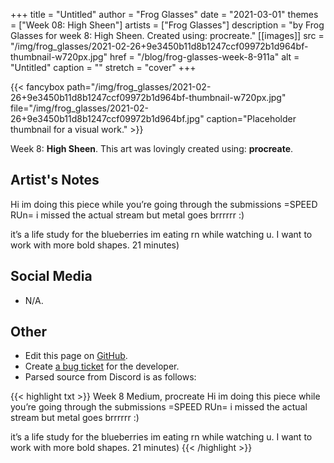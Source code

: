 +++
title =       "Untitled"
author =      "Frog Glasses"
date =        "2021-03-01"
themes =      ["Week 08: High Sheen"]
artists =     ["Frog Glasses"]
description = "by Frog Glasses for week 8: High Sheen. Created using: procreate."
[[images]]
      src = "/img/frog_glasses/2021-02-26+9e3450b11d8b1247ccf09972b1d964bf-thumbnail-w720px.jpg"
      href = "/blog/frog-glasses-week-8-911a"
      alt = "Untitled"
      caption = ""
      stretch = "cover"
+++


{{< fancybox path="/img/frog_glasses/2021-02-26+9e3450b11d8b1247ccf09972b1d964bf-thumbnail-w720px.jpg" file="/img/frog_glasses/2021-02-26+9e3450b11d8b1247ccf09972b1d964bf.jpg" caption="Placeholder thumbnail for a visual work." >}}


Week 8: **High Sheen**. This art was lovingly created using: **procreate**.

## Artist's Notes

Hi im doing this piece while you’re going through the submissions =SPEED RUn= i missed the actual stream but metal goes brrrrrr :) 

it’s  a life study for the blueberries im eating rn while watching u. I want to work with more bold shapes. 21 minutes)

## Social Media

- N/A.

## Other

- Edit this page on [GitHub](https://github.com/teaminkling/web-refresh/edit/main/content/blog/frog-glasses-week-8-911a.md).
- Create [a bug ticket](https://github.com/teaminkling/web-refresh/issues/new?assignees=&labels=bug&template=problem-report.md&title=) for the developer.
- Parsed source from Discord is as follows:

{{< highlight txt >}}
Week 8
Medium, procreate 
Hi im doing this piece while you’re going through the submissions =SPEED RUn= i missed the actual stream but metal goes brrrrrr :) 

it’s  a life study for the blueberries im eating rn while watching u. I want to work with more bold shapes. 21 minutes)
{{< /highlight >}}